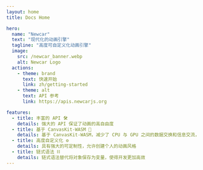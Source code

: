 ```yaml
---
layout: home
title: Docs Home

hero:
  name: "Newcar"
  text: "现代化的动画引擎"
  tagline: "高度可自定义化动画引擎"
  image:
    src: /newcar_banner.webp
    alt: Newcar Logo
  actions:
    - theme: brand
      text: 快速开始
      link: zh/getting-started
    - theme: alt
      text: API 参考
      link: https://apis.newcarjs.org

features:
  - title: 丰富的 API 🛠️
    details: 强大的 API 保证了动画的高自由度
  - title: 基于 CanvasKit-WASM 🧬
    details: 基于 CanvasKit-WASM，减少了 CPU 与 GPU 之间的数据交换和信息交流，使得程序运行更加高效
  - title: 高度自定义化 ⚙️
    details: 具有强大的可定制性，允许创建个人的动画风格
  - title: 链式语法 ⛓️
    details: 链式语法替代将对象保存为变量，使得开发更加高效
---
```

